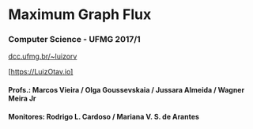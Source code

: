 # Maximum Graph Flux

### Computer Science - UFMG 2017/1

[dcc.ufmg.br/~luizorv]

[dcc.ufmg.br/~luizorv]: http://dcc.ufmg.br/~luizorv

[https://LuizOtav.io]

[https://LuizOtav.io]: https://LuizOtav.io


#### Profs.: Marcos Vieira / Olga Goussevskaia / Jussara Almeida / Wagner Meira Jr
#### Monitores: Rodrigo L. Cardoso / Mariana V. S. de Arantes
